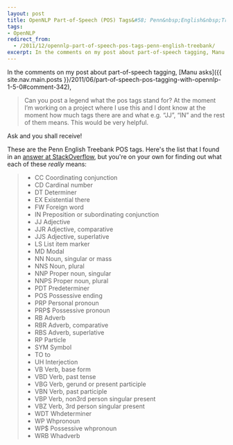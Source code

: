 ```yaml
---
layout: post
title: OpenNLP Part-of-Speech (POS) Tags&#58; Penn&nbsp;English&nbsp;Treebank
tags:
- OpenNLP
redirect_from:
  - /2011/12/opennlp-part-of-speech-pos-tags-penn-english-treebank/
excerpt: In the comments on my post about part-of-speech tagging, Manu asks, "Can you post a legend what the pos tags stand for? ...
---
```


In the comments on my post about part-of-speech tagging, [Manu asks]({{ site.nav.main.posts }}/2011/06/part-of-speech-pos-tagging-with-opennlp-1-5-0#comment-342),

> Can you post a legend what the pos tags stand for? <!--more--> At the moment I’m working on a project where I use this and I dont know at the moment how much tags there are and what e.g. “JJ”, “IN” and the rest of them means. This would be very helpful.

Ask and you shall receive!

These are the Penn English Treebank POS tags.  Here's the list that I found in an [answer at StackOverflow](http://stackoverflow.com/a/1833718/186818), but you're on your own for finding out what each of these _really_ means:

> - CC Coordinating conjunction
> - CD Cardinal number
> - DT Determiner
> - EX Existential there
> - FW Foreign word
> - IN Preposition or subordinating conjunction
> - JJ Adjective
> - JJR Adjective, comparative
> - JJS Adjective, superlative
> - LS List item marker
> - MD Modal
> - NN Noun, singular or mass
> - NNS Noun, plural
> - NNP Proper noun, singular
> - NNPS Proper noun, plural
> - PDT Predeterminer
> - POS Possessive ending
> - PRP Personal pronoun
> - PRP$ Possessive pronoun
> - RB Adverb
> - RBR Adverb, comparative
> - RBS Adverb, superlative
> - RP Particle
> - SYM Symbol
> - TO to
> - UH Interjection
> - VB Verb, base form
> - VBD Verb, past tense
> - VBG Verb, gerund or present participle
> - VBN Verb, past participle
> - VBP Verb, non­3rd person singular present
> - VBZ Verb, 3rd person singular present
> - WDT Wh­determiner
> - WP Wh­pronoun
> - WP$ Possessive wh­pronoun
> - WRB Wh­adverb

